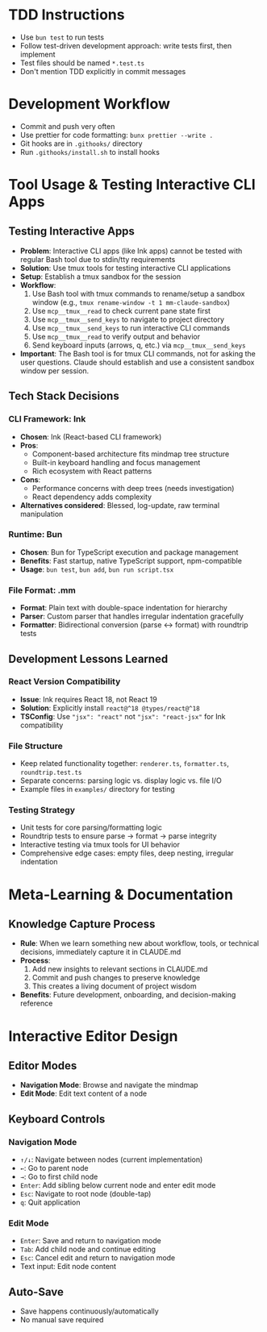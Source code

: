 # TDD Instructions

- Use `bun test` to run tests
- Follow test-driven development approach: write tests first, then implement
- Test files should be named `*.test.ts`
- Don't mention TDD explicitly in commit messages

# Development Workflow

- Commit and push very often
- Use prettier for code formatting: `bunx prettier --write .`
- Git hooks are in `.githooks/` directory
- Run `.githooks/install.sh` to install hooks

# Tool Usage & Testing Interactive CLI Apps

## Testing Interactive Apps

- **Problem**: Interactive CLI apps (like Ink apps) cannot be tested with regular Bash tool due to stdin/tty requirements
- **Solution**: Use tmux tools for testing interactive CLI applications
- **Setup**: Establish a tmux sandbox for the session
- **Workflow**:
  1. Use Bash tool with tmux commands to rename/setup a sandbox window (e.g., `tmux rename-window -t 1 mm-claude-sandbox`)
  2. Use `mcp__tmux__read` to check current pane state first
  3. Use `mcp__tmux__send_keys` to navigate to project directory
  4. Use `mcp__tmux__send_keys` to run interactive CLI commands
  5. Use `mcp__tmux__read` to verify output and behavior
  6. Send keyboard inputs (arrows, q, etc.) via `mcp__tmux__send_keys`
- **Important**: The Bash tool is for tmux CLI commands, not for asking the user questions. Claude should establish and use a consistent sandbox window per session.

## Tech Stack Decisions

### CLI Framework: Ink

- **Chosen**: Ink (React-based CLI framework)
- **Pros**:
  - Component-based architecture fits mindmap tree structure
  - Built-in keyboard handling and focus management
  - Rich ecosystem with React patterns
- **Cons**:
  - Performance concerns with deep trees (needs investigation)
  - React dependency adds complexity
- **Alternatives considered**: Blessed, log-update, raw terminal manipulation

### Runtime: Bun

- **Chosen**: Bun for TypeScript execution and package management
- **Benefits**: Fast startup, native TypeScript support, npm-compatible
- **Usage**: `bun test`, `bun add`, `bun run script.tsx`

### File Format: .mm

- **Format**: Plain text with double-space indentation for hierarchy
- **Parser**: Custom parser that handles irregular indentation gracefully
- **Formatter**: Bidirectional conversion (parse ↔ format) with roundtrip tests

## Development Lessons Learned

### React Version Compatibility

- **Issue**: Ink requires React 18, not React 19
- **Solution**: Explicitly install `react@^18 @types/react@^18`
- **TSConfig**: Use `"jsx": "react"` not `"jsx": "react-jsx"` for Ink compatibility

### File Structure

- Keep related functionality together: `renderer.ts`, `formatter.ts`, `roundtrip.test.ts`
- Separate concerns: parsing logic vs. display logic vs. file I/O
- Example files in `examples/` directory for testing

### Testing Strategy

- Unit tests for core parsing/formatting logic
- Roundtrip tests to ensure parse → format → parse integrity
- Interactive testing via tmux tools for UI behavior
- Comprehensive edge cases: empty files, deep nesting, irregular indentation

# Meta-Learning & Documentation

## Knowledge Capture Process

- **Rule**: When we learn something new about workflow, tools, or technical decisions, immediately capture it in CLAUDE.md
- **Process**:
  1. Add new insights to relevant sections in CLAUDE.md
  2. Commit and push changes to preserve knowledge
  3. This creates a living document of project wisdom
- **Benefits**: Future development, onboarding, and decision-making reference

# Interactive Editor Design

## Editor Modes

- **Navigation Mode**: Browse and navigate the mindmap
- **Edit Mode**: Edit text content of a node

## Keyboard Controls

### Navigation Mode

- `↑/↓`: Navigate between nodes (current implementation)
- `←`: Go to parent node
- `→`: Go to first child node
- `Enter`: Add sibling below current node and enter edit mode
- `Esc`: Navigate to root node (double-tap)
- `q`: Quit application

### Edit Mode

- `Enter`: Save and return to navigation mode
- `Tab`: Add child node and continue editing
- `Esc`: Cancel edit and return to navigation mode
- Text input: Edit node content

## Auto-Save

- Save happens continuously/automatically
- No manual save required
